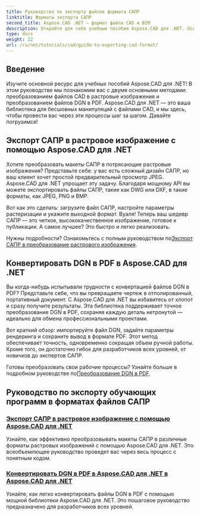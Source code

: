 ```yaml
---
title: Руководство по экспорту файлов формата САПР
linktitle: Форматы экспорта САПР
second_title: Aspose.CAD .NET — формат файла CAD и BIM
description: Откройте для себя учебные пособия Aspose.CAD для .NET. Освойте экспорт файлов CAD, преобразование CAD в растровые изображения и преобразование DGN в PDF без особых усилий.
type: docs
weight: 22
url: /ru/net/tutorials/cad/guide-to-exporting-cad-format/
---
```

## Введение

Изучите основной ресурс для учебных пособий Aspose.CAD для .NET! В этом руководстве мы познакомим вас с двумя основными методами: преобразованием файлов CAD в растровые изображения и преобразованием файлов DGN в PDF. Aspose.CAD для .NET — это ваша библиотека для бесшовных манипуляций с файлами CAD, и мы здесь, чтобы провести вас через эти процессы шаг за шагом. Давайте погрузимся!

## Экспорт САПР в растровое изображение с помощью Aspose.CAD для .NET  
Хотите преобразовать макеты САПР в потрясающие растровые изображения? Представьте себе: у вас есть сложный дизайн САПР, но ваш клиент хочет простой предварительный просмотр JPEG. Aspose.CAD для .NET упрощает эту задачу. Благодаря мощному API вы можете экспортировать файлы САПР, такие как DWG или DXF, в такие форматы, как JPEG, PNG и BMP.  

Вот как это сделать: загрузите файл САПР, настройте параметры растеризации и укажите выходной формат. Вуаля! Теперь ваш шедевр САПР — это четкое, высококачественное изображение, готовое к публикации. А самое лучшее? Это быстро и легко реализовать.  

 Нужны подробности? Ознакомьтесь с полным руководством по[Экспорт САПР в преобразование растрового изображения](./export-cad-to-raster-image-conversion/).  

## Конвертировать DGN в PDF в Aspose.CAD для .NET  
Вы когда-нибудь испытывали трудности с конвертацией файлов DGN в PDF? Представьте себе, что вы превращаете чертеж в отполированный, портативный документ. С Aspose.CAD для .NET вы избавитесь от хлопот и сразу получите результаты. Эта библиотека поддерживает точное преобразование DGN в PDF, сохраняя каждую деталь нетронутой — идеально для обмена профессиональными проектами.  

Вот краткий обзор: импортируйте файл DGN, задайте параметры рендеринга и сохраните вывод в формате PDF. Этот метод обеспечивает точность, одновременно сокращая объем ручной работы. Кроме того, он достаточно гибок для разработчиков всех уровней, от новичков до экспертов САПР.  

Готовы преобразовать свои рабочие процессы? Узнайте больше в подробном руководстве по[Преобразование DGN в PDF](./convert-dgn-to-pdf/).  

## Руководство по экспорту обучающих программ в форматах файлов САПР
### [Экспорт САПР в растровое изображение с помощью Aspose.CAD для .NET](./export-cad-to-raster-image-conversion/)
Узнайте, как эффективно преобразовывать макеты САПР в различные форматы растровых изображений с помощью Aspose.CAD для .NET. Это всеобъемлющее руководство проведет вас через весь процесс с понятным кодом.
### [Конвертировать DGN в PDF в Aspose.CAD для .NET в Aspose.CAD для .NET](./convert-dgn-to-pdf/)
Узнайте, как легко конвертировать файлы DGN в PDF с помощью мощной библиотеки Aspose.CAD для .NET. Это пошаговое руководство предназначено для разработчиков всех уровней.